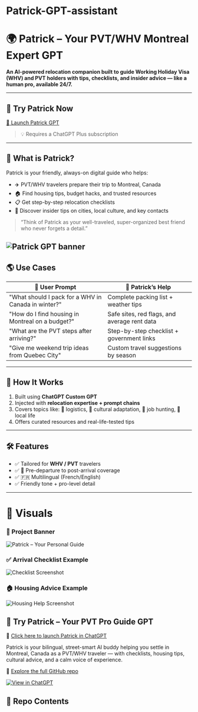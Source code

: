 # Patrick-GPT-assistant

# 🌍 Patrick – Your PVT/WHV Montreal Expert GPT

**An AI-powered relocation companion built to guide Working Holiday Visa (WHV) and PVT holders with tips, checklists, and insider advice — like a human pro, available 24/7.**

---

## 🧪 Try Patrick Now

[🚀 Launch Patrick GPT](https://chatgpt.com/g/g-687d406f3cfc8191a4030b08bb1532dd-patrick)

> 💡 Requires a ChatGPT Plus subscription
---

## 🧳 What is Patrick?

Patrick is your friendly, always-on digital guide who helps:
- ✈️ PVT/WHV travelers prepare their trip to Montreal, Canada 
- 🏠 Find housing tips, budget hacks, and trusted resources
- 📋 Get step-by-step relocation checklists
- 📍 Discover insider tips on cities, local culture, and key contacts

> “Think of Patrick as your well-traveled, super-organized best friend who never forgets a detail.”

![Patrick GPT banner](assets/Patrick-Pro-PVT-guide.png)
---

## 🌎 Use Cases

| 🧭 User Prompt | 🤖 Patrick’s Help |
|--------------------------|-----------------------------------------------|
| "What should I pack for a WHV in Canada in winter?" | Complete packing list + weather tips |
| "How do I find housing in Montreal on a budget?" | Safe sites, red flags, and average rent data |
| "What are the PVT steps after arriving?" | Step-by-step checklist + government links |
| "Give me weekend trip ideas from Quebec City" | Custom travel suggestions by season |

---

## 🔧 How It Works

1. Built using **ChatGPT Custom GPT**
2. Injected with **relocation expertise + prompt chains**
3. Covers topics like: 📂 logistics, 🧘 cultural adaptation, 💼 job hunting, 🍁 local life
4. Offers curated resources and real-life-tested tips

---

## 🛠 Features

- ✅ Tailored for **WHV / PVT** travelers
- ✅ 🎒 Pre-departure to post-arrival coverage
- ✅ 🇫🇷 Multilingual (French/English)
- ✅ Friendly tone + pro-level detail



---

# 📸 Visuals

### 🧭 Project Banner


![Patrick – Your Personal Guide](assets/Patrick-Pro-PVT-guide.png)

### ✅ Arrival Checklist Example
![Checklist Screenshot](assets/arrival-checklist.png)

### 🏠 Housing Advice Example
![Housing Help Screenshot](assets/housing-help-mtl.png)




## 🧠 Try Patrick – Your PVT Pro Guide GPT

🚀 [Click here to launch Patrick in ChatGPT](https://chatgpt.com/g/g-687d406f3cfc8191a4030b08bb1532dd-patrick?utm_source=github&utm_medium=readme&utm_campaign=patrick_launch)

Patrick is your bilingual, street-smart AI buddy helping you settle in Montreal, Canada as a PVT/WHV traveler — with checklists, housing tips, cultural advice, and a calm voice of experience.


🧭 [Explore the full GitHub repo](https://github.com/Emederik/Patrick-GPT-assistant.git/)


[![View in ChatGPT](https://img.shields.io/badge/Try%20it%20in%20ChatGPT-10a37f?logo=openai&logoColor=white)](https://chat.openai.com/g/g-687d406f3cfc8191a4030b08bb1532dd-patrick)






## 📁 Repo Contents

